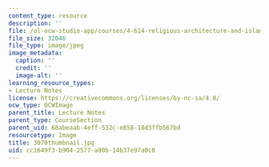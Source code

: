 ```yaml
---
content_type: resource
description: ''
file: /ol-ocw-studio-app/courses/4-614-religious-architecture-and-islamic-cultures-fall-2002/cc1649f3b9042577a80b14b37e97a0c8_3070thumbnail.jpg
file_size: 32046
file_type: image/jpeg
image_metadata:
  caption: ''
  credit: ''
  image-alt: ''
learning_resource_types:
- Lecture Notes
license: https://creativecommons.org/licenses/by-nc-sa/4.0/
ocw_type: OCWImage
parent_title: Lecture Notes
parent_type: CourseSection
parent_uid: 68abeaab-4eff-532c-e858-18d3ffb567bd
resourcetype: Image
title: 3070thumbnail.jpg
uid: cc1649f3-b904-2577-a80b-14b37e97a0c8
---
```

